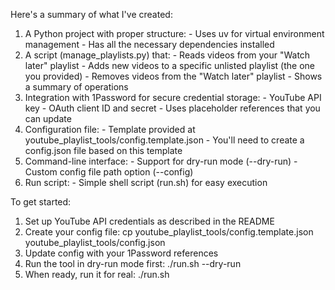 Here's a summary of what I've created:

  1. A Python project with proper structure:
    - Uses uv for virtual environment management
    - Has all the necessary dependencies installed
  2. A script (manage_playlists.py) that:
    - Reads videos from your "Watch later" playlist
    - Adds new videos to a specific unlisted playlist (the one you provided)
    - Removes videos from the "Watch later" playlist
    - Shows a summary of operations
  3. Integration with 1Password for secure credential storage:
    - YouTube API key
    - OAuth client ID and secret
    - Uses placeholder references that you can update
  4. Configuration file:
    - Template provided at youtube_playlist_tools/config.template.json
    - You'll need to create a config.json file based on this template
  5. Command-line interface:
    - Support for dry-run mode (--dry-run)
    - Custom config file path option (--config)
  6. Run script:
    - Simple shell script (run.sh) for easy execution

  To get started:

  1. Set up YouTube API credentials as described in the README
  2. Create your config file: cp youtube_playlist_tools/config.template.json youtube_playlist_tools/config.json
  3. Update config with your 1Password references
  4. Run the tool in dry-run mode first: ./run.sh --dry-run
  5. When ready, run it for real: ./run.sh